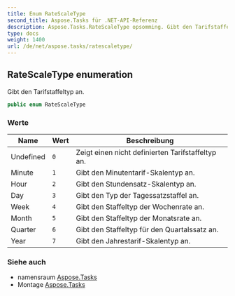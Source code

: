 ```yaml
---
title: Enum RateScaleType
second_title: Aspose.Tasks für .NET-API-Referenz
description: Aspose.Tasks.RateScaleType opsomming. Gibt den Tarifstaffeltyp an.
type: docs
weight: 1400
url: /de/net/aspose.tasks/ratescaletype/
---
```

## RateScaleType enumeration

Gibt den Tarifstaffeltyp an.

```csharp
public enum RateScaleType
```

### Werte

| Name | Wert | Beschreibung |
| --- | --- | --- |
| Undefined | `0` | Zeigt einen nicht definierten Tarifstaffeltyp an. |
| Minute | `1` | Gibt den Minutentarif-Skalentyp an. |
| Hour | `2` | Gibt den Stundensatz-Skalentyp an. |
| Day | `3` | Gibt den Typ der Tagessatzstaffel an. |
| Week | `4` | Gibt den Staffeltyp der Wochenrate an. |
| Month | `5` | Gibt den Staffeltyp der Monatsrate an. |
| Quarter | `6` | Gibt den Staffeltyp für den Quartalssatz an. |
| Year | `7` | Gibt den Jahrestarif-Skalentyp an. |

### Siehe auch

* namensraum [Aspose.Tasks](../../aspose.tasks/)
* Montage [Aspose.Tasks](../../)


